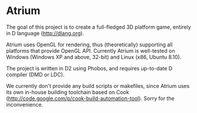 Atrium
======
The goal of this project is to create a full-fledged 3D platform game, 
entirely in D language (http://dlang.org).

Atrium uses OpenGL for rendering, thus (theoretically) supporting all 
platforms that provide OpenGL API. Currently Atrium is well-tested on
Windows (Windows XP and above, 32-bit) and Linux (x86, Ubuntu 8.10).

The project is written in D2 using Phobos, and requires up-to-date 
D compiler (DMD or LDC).

We currently don't provide any build scripts or makefiles, since
Atrium uses its own in-house building toolchain based on Cook
(http://code.google.com/p/cook-build-automation-tool). 
Sorry for the inconvenience.
